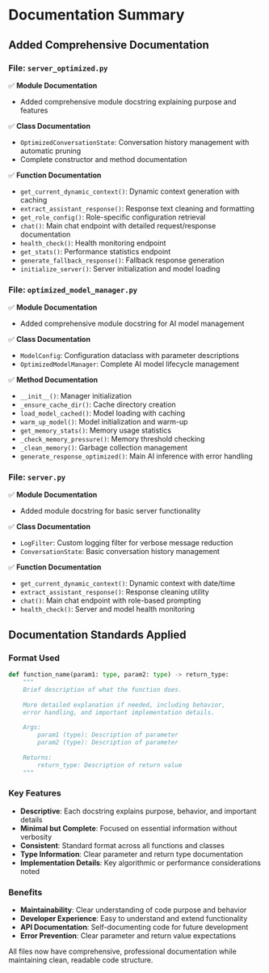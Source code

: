 # Documentation Summary

## Added Comprehensive Documentation

### File: `server_optimized.py`
✅ **Module Documentation**
- Added comprehensive module docstring explaining purpose and features

✅ **Class Documentation**
- `OptimizedConversationState`: Conversation history management with automatic pruning
- Complete constructor and method documentation

✅ **Function Documentation**
- `get_current_dynamic_context()`: Dynamic context generation with caching
- `extract_assistant_response()`: Response text cleaning and formatting
- `get_role_config()`: Role-specific configuration retrieval
- `chat()`: Main chat endpoint with detailed request/response documentation
- `health_check()`: Health monitoring endpoint
- `get_stats()`: Performance statistics endpoint
- `generate_fallback_response()`: Fallback response generation
- `initialize_server()`: Server initialization and model loading

### File: `optimized_model_manager.py`
✅ **Module Documentation**
- Added comprehensive module docstring for AI model management

✅ **Class Documentation**
- `ModelConfig`: Configuration dataclass with parameter descriptions
- `OptimizedModelManager`: Complete AI model lifecycle management

✅ **Method Documentation**
- `__init__()`: Manager initialization
- `_ensure_cache_dir()`: Cache directory creation
- `load_model_cached()`: Model loading with caching
- `warm_up_model()`: Model initialization and warm-up
- `get_memory_stats()`: Memory usage statistics
- `_check_memory_pressure()`: Memory threshold checking
- `_clean_memory()`: Garbage collection management
- `generate_response_optimized()`: Main AI inference with error handling

### File: `server.py`
✅ **Module Documentation**
- Added module docstring for basic server functionality

✅ **Class Documentation**
- `LogFilter`: Custom logging filter for verbose message reduction
- `ConversationState`: Basic conversation history management

✅ **Function Documentation**
- `get_current_dynamic_context()`: Dynamic context with date/time
- `extract_assistant_response()`: Response cleaning utility
- `chat()`: Main chat endpoint with role-based prompting
- `health_check()`: Server and model health monitoring

## Documentation Standards Applied

### Format Used
```python
def function_name(param1: type, param2: type) -> return_type:
    """
    Brief description of what the function does.
    
    More detailed explanation if needed, including behavior,
    error handling, and important implementation details.
    
    Args:
        param1 (type): Description of parameter
        param2 (type): Description of parameter
        
    Returns:
        return_type: Description of return value
    """
```

### Key Features
- **Descriptive**: Each docstring explains purpose, behavior, and important details
- **Minimal but Complete**: Focused on essential information without verbosity
- **Consistent**: Standard format across all functions and classes
- **Type Information**: Clear parameter and return type documentation
- **Implementation Details**: Key algorithmic or performance considerations noted

### Benefits
- **Maintainability**: Clear understanding of code purpose and behavior
- **Developer Experience**: Easy to understand and extend functionality
- **API Documentation**: Self-documenting code for future development
- **Error Prevention**: Clear parameter and return value expectations

All files now have comprehensive, professional documentation while maintaining clean, readable code structure.
